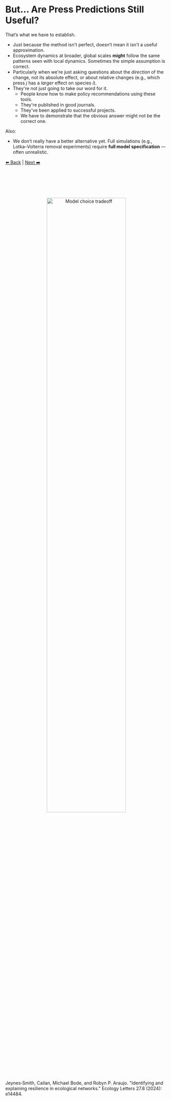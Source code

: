 # But... Are Press Predictions Still Useful?

That’s what we have to establish.

- Just because the method isn't perfect, doesn’t mean it isn't a useful approximation.
- Ecosystem dynamics at broader, global scales **might** follow the same patterns seen with local dynamics. Sometimes the simple assumption is correct.
- Particularly when we're just asking questions about the *direction* of the change, not its absolute effect, or about relative changes (e.g., which press $j$ has a *larger* effect on species $i$).
- They're not just going to take our word for it.
  - People know how to make policy recommendations using these tools. 
  - They're published in good journals.
  - They've been applied to successful projects. 
  - We have to demonstrate that the obvious answer might not be the correct one.

Also:
- We don’t really have a better alternative yet. Full simulations (e.g., Lotka–Volterra removal experiments) require **full model specification** — often unrealistic.

[⬅️ Back](slide1_2.md) | [Next ➡️](slide2_1.md)

<br><br><br><br>  
<p align="center">
  <img src="CailanPerturbation.jpg" 
       alt="Model choice tradeoff" 
       style="width:70%; height:auto;">
</p>
Jeynes‐Smith, Cailan, Michael Bode, and Robyn P. Araujo. "Identifying and explaining resilience in ecological networks." Ecology Letters 27.8 (2024): e14484.
